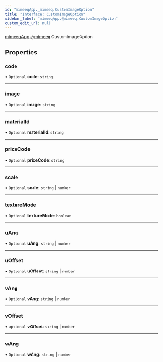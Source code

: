```yaml
---
id: "mimeeqApp._mimeeq.CustomImageOption"
title: "Interface: CustomImageOption"
sidebar_label: "mimeeqApp.@mimeeq.CustomImageOption"
custom_edit_url: null
---
```


[mimeeqApp](../modules/mimeeqApp.md).[@mimeeq](../namespaces/mimeeqApp._mimeeq.md).CustomImageOption

## Properties

### code

• `Optional` **code**: `string`

___

### image

• `Optional` **image**: `string`

___

### materialId

• `Optional` **materialId**: `string`

___

### priceCode

• `Optional` **priceCode**: `string`

___

### scale

• `Optional` **scale**: `string` \| `number`

___

### textureMode

• `Optional` **textureMode**: `boolean`

___

### uAng

• `Optional` **uAng**: `string` \| `number`

___

### uOffset

• `Optional` **uOffset**: `string` \| `number`

___

### vAng

• `Optional` **vAng**: `string` \| `number`

___

### vOffset

• `Optional` **vOffset**: `string` \| `number`

___

### wAng

• `Optional` **wAng**: `string` \| `number`
